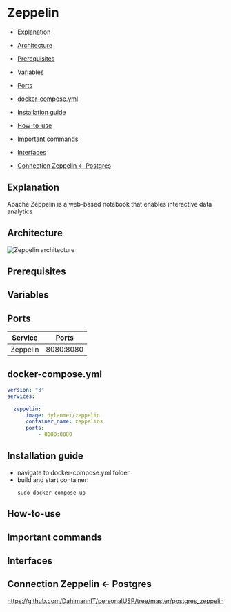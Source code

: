 # Zeppelin

* [Explanation](#explanation)

* [Architecture](#architecture)

* [Prerequisites](#prerequisites)

* [Variables](#variables)

* [Ports](#ports)

* [docker-compose.yml](#dockercomposeyml)

* [Installation guide](#installation-guide)

* [How-to-use](#howtouse)

* [Important commands](#important-commands)

* [Interfaces](#interfaces)

* [Connection Zeppelin <- Postgres](#connection-zeppelin<-postgres)




## <a name="explanation"></a> Explanation
Apache Zeppelin is a web-based notebook that enables interactive data analytics

## <a name="architecture"></a> Architecture
![Zeppelin architecture](https://miro.medium.com/max/638/0*nDidLEaoerUYvpKA.)

## Prerequisites

## Variables  

## Ports

Service | Ports 
--- | ---
Zeppelin | 8080:8080

## <a name="dockercomposeyml"></a> docker-compose.yml

```yml
version: "3"
services:

  zeppelin:
      image: dylanmei/zeppelin
      container_name: zeppelins
      ports:
          - 8080:8080
```

## Installation guide
- navigate to docker-compose.yml folder
- build and start container:
  ```shell
  sudo docker-compose up
  ```   

## <a name="howtouse"></a> How-to-use

## Important commands

## Interfaces

## <a name="connection-zeppelin<-postgres"></a> Connection Zeppelin <- Postgres
https://github.com/DahlmannIT/personalUSP/tree/master/postgres_zeppelin

